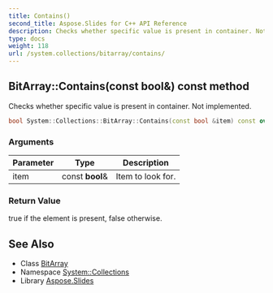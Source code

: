 ```yaml
---
title: Contains()
second_title: Aspose.Slides for C++ API Reference
description: Checks whether specific value is present in container. Not implemented.
type: docs
weight: 118
url: /system.collections/bitarray/contains/
---
```

## BitArray::Contains(const bool\&) const method


Checks whether specific value is present in container. Not implemented.

```cpp
bool System::Collections::BitArray::Contains(const bool &item) const override
```


### Arguments

| Parameter | Type | Description |
| --- | --- | --- |
| item | const **bool**\& | Item to look for. |

### Return Value

true if the element is present, false otherwise.

## See Also

* Class [BitArray](../)
* Namespace [System::Collections](../../)
* Library [Aspose.Slides](../../../)